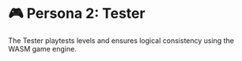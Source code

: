 # 🎮 Persona 2: Tester

The Tester playtests levels and ensures logical consistency using the WASM game engine.
